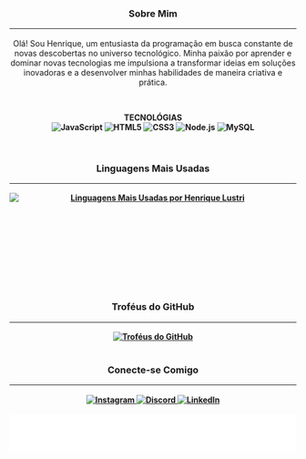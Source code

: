 <div align="center">
  <h3>Sobre Mim<hr></h3>
  <p>
Olá! Sou Henrique, um entusiasta da programação em busca constante de novas descobertas no universo tecnológico. Minha paixão por aprender e dominar novas tecnologias me impulsiona a transformar ideias em soluções inovadoras e a desenvolver minhas habilidades de maneira criativa e prática.   
  </p>
  <br>
  <p>
    <b>TECNOLÓGIAS<b><br>
    <img src="https://img.shields.io/badge/JavaScript-F7DF1E?style=flat-square&logo=javascript&logoColor=black" alt="JavaScript"/>
    <img src="https://img.shields.io/badge/HTML5-E34F26?style=flat-square&logo=html5&logoColor=white" alt="HTML5"/>
    <img src="https://img.shields.io/badge/CSS3-1572B6?style=flat-square&logo=css3&logoColor=white" alt="CSS3"/>
    <img src="https://img.shields.io/badge/Node.js-339933?style=flat-square&logo=node.js&logoColor=white" alt="Node.js" />
    <img src="https://img.shields.io/badge/MySQL-4479A1?style=flat-square&logo=mysql&logoColor=white" alt="MySQL" />
  </p>
</div>
<br>
<div align="center">
  <h3>Linguagens Mais Usadas<hr></h3>
<a href="https://github.com/RickLustri">
  <img height="150px" src="https://github-readme-stats.vercel.app/api/top-langs?username=RickLustri&layout=compact&langs_count=6&theme=dracula&hide_title=true" alt="Linguagens Mais Usadas por Henrique Lustri" style="display: block; border: none;"/>
</a>
</div>
<br>
<div align="center">
  <h3>Troféus do GitHub<hr></h3>

  <a href="https://github.com/RickLustri">
    <img src="https://github-profile-trophy.vercel.app/?username=RickLustri&theme=dracula&no_frame=true&row=1&column=5" alt="Troféus do GitHub"/>
  </a>
</a>
</div>
  <br>
<div align="center">
  <h3>Conecte-se Comigo<hr></h3>
  <a href="https://www.instagram.com/eu.lustri/" target="_blank">
    <img src="https://img.shields.io/badge/Instagram-E4405F?style=flat-square&logo=instagram&logoColor=white" alt="Instagram"/>
  </a>
  <a href="https://discord.com/channels/@me/1253357286118789261" target="_blank">
    <img src="https://img.shields.io/badge/Discord-7289DA?style=flat-square&logo=discord&logoColor=white" alt="Discord"/>
  </a>
  <a href="https://www.linkedin.com/in/ricklustri" target="_blank">
    <img src="https://img.shields.io/badge/LinkedIn-0077B5?style=flat-square&logo=linkedin&logoColor=white" alt="LinkedIn"/>
  </a>
</div>
<br>
<div align="center">
  <img src=".github/frase.svg" alt="imagem"/>
</div>

